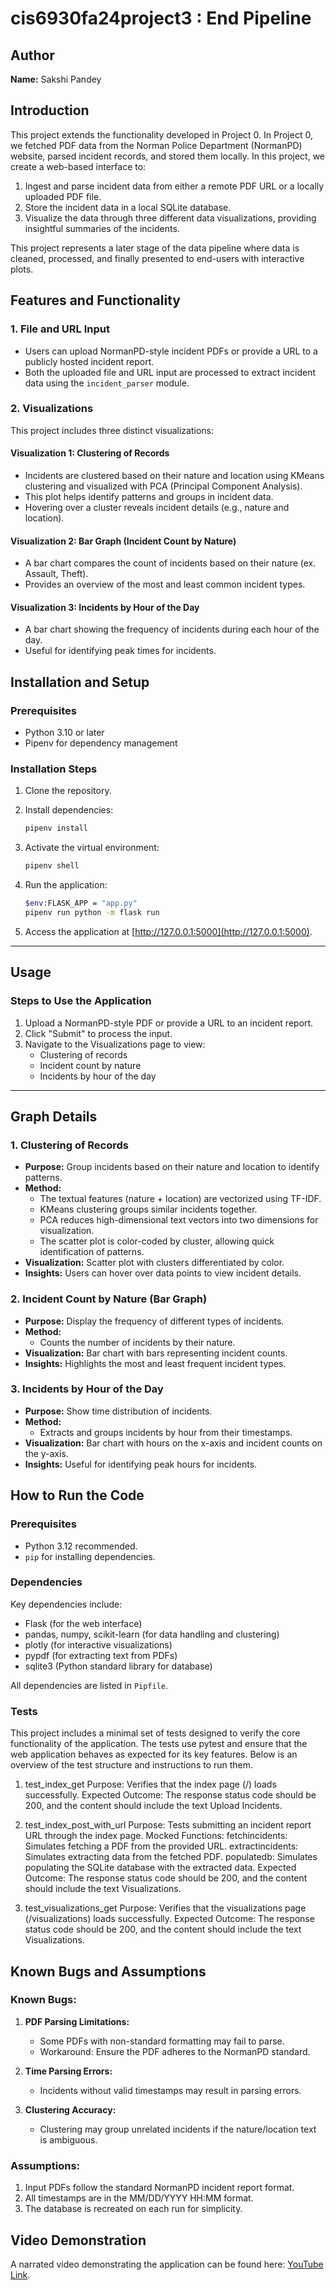 # cis6930fa24project3 : End Pipeline

## Author
**Name:** Sakshi Pandey

## Introduction
This project extends the functionality developed in Project 0. In Project 0, we fetched PDF data from the Norman Police Department (NormanPD) website, parsed incident records, and stored them locally. In this project, we create a web-based interface to:

1. Ingest and parse incident data from either a remote PDF URL or a locally uploaded PDF file.
2. Store the incident data in a local SQLite database.
3. Visualize the data through three different data visualizations, providing insightful summaries of the incidents.

This project represents a later stage of the data pipeline where data is cleaned, processed, and finally presented to end-users with interactive plots.

## **Features and Functionality**

### **1. File and URL Input**
- Users can upload NormanPD-style incident PDFs or provide a URL to a publicly hosted incident report.
- Both the uploaded file and URL input are processed to extract incident data using the `incident_parser` module.

### **2. Visualizations**
This project includes three distinct visualizations:

#### **Visualization 1: Clustering of Records**
- Incidents are clustered based on their nature and location using KMeans clustering and visualized with PCA (Principal Component Analysis).
- This plot helps identify patterns and groups in incident data.
- Hovering over a cluster reveals incident details (e.g., nature and location).

#### **Visualization 2: Bar Graph (Incident Count by Nature)**
- A bar chart compares the count of incidents based on their nature (ex. Assault, Theft).
- Provides an overview of the most and least common incident types.

#### **Visualization 3: Incidents by Hour of the Day**
- A bar chart showing the frequency of incidents during each hour of the day.
- Useful for identifying peak times for incidents.


## **Installation and Setup**

### **Prerequisites**
- Python 3.10 or later
- Pipenv for dependency management

### **Installation Steps**
1. Clone the repository.

2. Install dependencies:
   ```bash
   pipenv install
   ```

3. Activate the virtual environment:
   ```bash
   pipenv shell
   ```

4. Run the application:
   ```bash
   $env:FLASK_APP = "app.py"  
   pipenv run python -m flask run
   ```

5. Access the application at [http://127.0.0.1:5000](http://127.0.0.1:5000).

---

## **Usage**

### **Steps to Use the Application**
1. Upload a NormanPD-style PDF or provide a URL to an incident report.
2. Click "Submit" to process the input.
3. Navigate to the Visualizations page to view:
   - Clustering of records
   - Incident count by nature
   - Incidents by hour of the day

---

## **Graph Details**

### **1. Clustering of Records**
- **Purpose:** Group incidents based on their nature and location to identify patterns.
- **Method:**
  - The textual features (nature + location) are vectorized using TF-IDF.
  - KMeans clustering groups similar incidents together.
  - PCA reduces high-dimensional text vectors into two dimensions for visualization.
  - The scatter plot is color-coded by cluster, allowing quick identification of patterns.
- **Visualization:** Scatter plot with clusters differentiated by color.
- **Insights:** Users can hover over data points to view incident details.

### **2. Incident Count by Nature (Bar Graph)**
- **Purpose:** Display the frequency of different types of incidents.
- **Method:**
  - Counts the number of incidents by their nature.
- **Visualization:** Bar chart with bars representing incident counts.
- **Insights:** Highlights the most and least frequent incident types.

### **3. Incidents by Hour of the Day**
- **Purpose:** Show time distribution of incidents.
- **Method:**
  - Extracts and groups incidents by hour from their timestamps.
- **Visualization:** Bar chart with hours on the x-axis and incident counts on the y-axis.
- **Insights:** Useful for identifying peak hours for incidents.

## How to Run the Code

### Prerequisites
- Python 3.12 recommended.
- `pip` for installing dependencies.

### Dependencies
Key dependencies include:
- Flask (for the web interface)
- pandas, numpy, scikit-learn (for data handling and clustering)
- plotly (for interactive visualizations)
- pypdf (for extracting text from PDFs)
- sqlite3 (Python standard library for database)

All dependencies are listed in `Pipfile`.
### Tests
This project includes a minimal set of tests designed to verify the core functionality of the application. The tests use pytest and ensure that the web application behaves as expected for its key features. Below is an overview of the test structure and instructions to run them.

1. test_index_get
Purpose: Verifies that the index page (/) loads successfully.
Expected Outcome: The response status code should be 200, and the content should include the text Upload Incidents.

2. test_index_post_with_url
Purpose: Tests submitting an incident report URL through the index page.
Mocked Functions:
fetchincidents: Simulates fetching a PDF from the provided URL.
extractincidents: Simulates extracting data from the fetched PDF.
populatedb: Simulates populating the SQLite database with the extracted data.
Expected Outcome: The response status code should be 200, and the content should include the text Visualizations.

3. test_visualizations_get
Purpose: Verifies that the visualizations page (/visualizations) loads successfully.
Expected Outcome: The response status code should be 200, and the content should include the text Visualizations.

## **Known Bugs and Assumptions**

### **Known Bugs:**
1. **PDF Parsing Limitations:**
   - Some PDFs with non-standard formatting may fail to parse.
   - Workaround: Ensure the PDF adheres to the NormanPD standard.

2. **Time Parsing Errors:**
   - Incidents without valid timestamps may result in parsing errors.

3. **Clustering Accuracy:**
   - Clustering may group unrelated incidents if the nature/location text is ambiguous.

### **Assumptions:**
1. Input PDFs follow the standard NormanPD incident report format.
2. All timestamps are in the MM/DD/YYYY HH:MM format.
3. The database is recreated on each run for simplicity.

## **Video Demonstration**
A narrated video demonstrating the application can be found here: [YouTube Link](https://youtu.be/Yc0PIYjrZx8).


